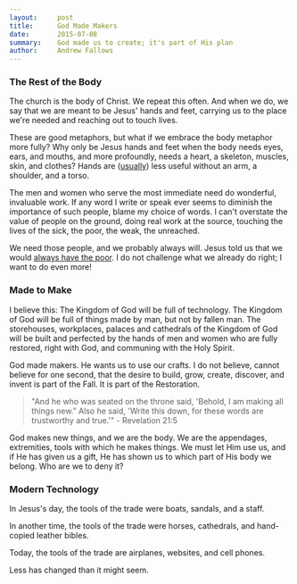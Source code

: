 ```yaml
---
layout:     post
title:      God Made Makers
date:       2015-07-08
summary:    God made us to create; it's part of His plan
author:     Andrew Fallows
---
```


### The Rest of the Body

The church is the body of Christ. We repeat this often. And when we do, we say that we are meant to be Jesus' hands and feet, carrying us to the place we're needed and reaching out to touch lives.

These are good metaphors, but what if we embrace the body metaphor more fully? Why only be Jesus hands and feet when the body needs eyes, ears, and mouths, and more profoundly, needs a heart, a skeleton, muscles, skin, and clothes?  Hands are ([usually](https://en.wikipedia.org/wiki/Thing_(The_Addams_Family))) less useful without an arm, a shoulder, and a torso.

The men and women who serve the most immediate need do wonderful, invaluable work. If any word I write or speak ever seems to diminish the importance of such people, blame my choice of words. I can't overstate the value of people on the ground, doing real work at the source, touching the lives of the sick, the poor, the weak, the unreached.

We need those people, and we probably always will. Jesus told us that we would [always have the poor](https://www.biblegateway.com/passage/?search=Matthew+26:11&version=ESV). I do not challenge what we already do right; I want to do even more!

### Made to Make

I believe this: The Kingdom of God will be full of technology. The Kingdom of God will be full of things made by man, but not by fallen man. The storehouses, workplaces, palaces and cathedrals of the Kingdom of God will be built and perfected by the hands of men and women who are fully restored, right with God, and communing with the Holy Spirit.

God made makers. He wants us to use our crafts. I do not believe, cannot believe for one second, that the desire to build, grow, create, discover, and invent is part of the Fall. It is part of the Restoration.

> "And he who was seated on the throne said, 'Behold, I am making all things new.” Also he said, 'Write this down, for these words are trustworthy and true.'" - Revelation 21:5

God makes new things, and we are the body. We are the appendages, extremities, tools with which he makes things. We must let Him use us, and if He has given us a gift, He has shown us to which part of His body we belong. Who are we to deny it?

### Modern Technology

In Jesus's day, the tools of the trade were boats, sandals, and a staff.

In another time, the tools of the trade were horses, cathedrals, and hand-copied leather bibles.

Today, the tools of the trade are airplanes, websites, and cell phones.

Less has changed than it might seem.
